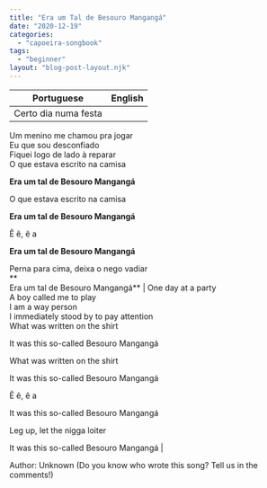 ```yaml
---
title: "Era um Tal de Besouro Mangangá"
date: "2020-12-19"
categories: 
  - "capoeira-songbook"
tags: 
  - "beginner"
layout: "blog-post-layout.njk"
---
```


| Portuguese | English |
| --- | --- |
| Certo dia numa festa  
Um menino me chamou pra jogar  
Eu que sou desconfiado  
Fiquei logo de lado à reparar  
O que estava escrito na camisa  
  
**Era um tal de Besouro Mangangá**  
  
O que estava escrito na camisa  
  
**Era um tal de Besouro Mangangá**  
  
Ê ê, ê a  
  
**Era um tal de Besouro Mangangá**  
  
Perna para cima, deixa o nego vadiar  
**  
Era um tal de Besouro Mangangá** | One day at a party  
A boy called me to play  
I am a way person  
I immediately stood by to pay attention  
What was written on the shirt  
  
It was this so-called Besouro Mangangá  
  
What was written on the shirt  
  
It was this so-called Besouro Mangangá  
  
Ê ê, ê a  
  
It was this so-called Besouro Mangangá  
  
Leg up, let the nigga loiter  
  
It was this so-called Besouro Mangangá |

<figcaption>

Author: Unknown (Do you know who wrote this song? Tell us in the comments!)

</figcaption>
